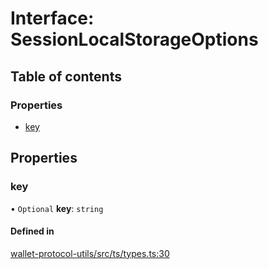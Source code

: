 # Interface: SessionLocalStorageOptions

## Table of contents

### Properties

- [key](SessionLocalStorageOptions.md#key)

## Properties

### key

• `Optional` **key**: `string`

#### Defined in

[wallet-protocol-utils/src/ts/types.ts:30](https://gitlab.com/i3-market/code/wp3/t3.2/i3m-wallet-monorepo/-/blob/7bac7f16/packages/wallet-protocol-utils/src/ts/types.ts#L30)
